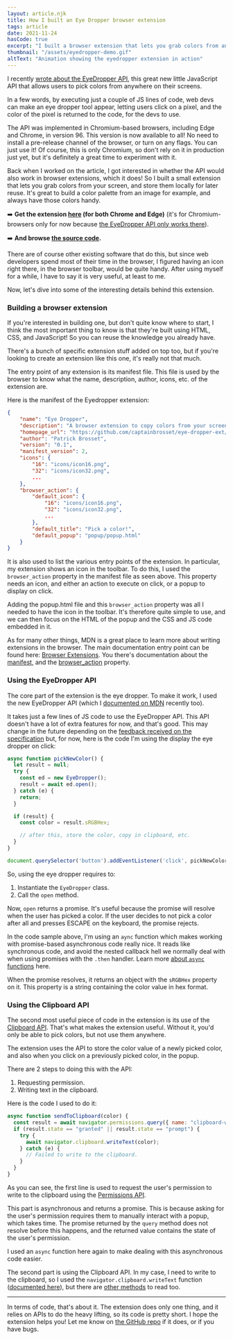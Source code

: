 ```yaml
---
layout: article.njk
title: How I built an Eye Dropper browser extension
tags: article
date: 2021-11-24
hasCode: true
excerpt: "I built a browser extension that lets you grab colors from anywhere on your screen. Learn more about the APIs it uses in this short article."
thumbnail: "/assets/eyedropper-demo.gif"
altText: "Animation showing the eyedropper extension in action"
---
```

I recently [wrote about the EyeDropper API](https://web.dev/eyedropper/), this great new little JavaScript API that allows users to pick colors from anywhere on their screens.

In a few words, by executing just a couple of JS lines of code, web devs can make an eye dropper tool appear, letting users click on a pixel, and the color of the pixel is returned to the code, for the devs to use.

The API was implemented in Chromium-based browsers, including Edge and Chrome, in version 96. This version is now available to all! No need to install a pre-release channel of the browser, or turn on any flags. You can just use it! Of course, this is only Chromium, so don't rely on it in production just yet, but it's definitely a great time to experiment with it.

Back when I worked on the article, I got interested in whether the API would also work in browser extensions, which it does! So I built a small extension that lets you grab colors from your screen, and store them locally for later reuse. It's great to build a color palette from an image for example, and always have those colors handy.

➡️ **Get the extension [here](https://chrome.google.com/webstore/detail/eye-dropper/fjnpfdnpkpdccebgadceaieifiiblabh) (for both Chrome and Edge)** (it's for Chromium-browsers only for now because [the EyeDropper API only works there](https://caniuse.com/?search=eyedropper)).

➡️ **And browse [the source code](https://github.com/captainbrosset/eye-dropper-ext).**

There are of course other existing software that do this, but since web developers spend most of their time in the browser, I figured having an icon right there, in the browser toolbar, would be quite handy. After using myself for a while, I have to say it is very useful, at least to me.

Now, let's dive into some of the interesting details behind this extension.

### Building a browser extension

If you're interested in building one, but don't quite know where to start, I think the most important thing to know is that they're built using HTML, CSS, and JavaScript! So you can reuse the knowledge you already have.

There's a bunch of specific extension stuff added on top too, but if you're looking to create an extension like this one, it's really not that much.

The entry point of any extension is its manifest file. This file is used by the browser to know what the name, description, author, icons, etc. of the extension are.

Here is the manifest of the Eyedropper extension:

```json
{
    "name": "Eye Dropper",
    "description": "A browser extension to copy colors from your screen",
    "homepage_url": "https://github.com/captainbrosset/eye-dropper-ext/",
    "author": "Patrick Brosset",
    "version": "0.1",
    "manifest_version": 2,
    "icons": {
        "16": "icons/icon16.png",
        "32": "icons/icon32.png",
        ...
    },
    "browser_action": {
        "default_icon": {
            "16": "icons/icon16.png",
            "32": "icons/icon32.png",
            ...
        },
        "default_title": "Pick a color!",
        "default_popup": "popup/popup.html"
    }
}
```

It is also used to list the various entry points of the extension. In particular, my extension shows an icon in the toolbar. To do this, I used the `browser_action` property in the manifest file as seen above. This property needs an icon, and either an action to execute on click, or a popup to display on click.

Adding the popup.html file and this `browser_action` property was all I needed to have the icon in the toolbar. It's therefore quite simple to use, and we can then focus on the HTML of the popup and the CSS and JS code embedded in it.

As for many other things, MDN is a great place to learn more about writing extensions in the browser. The main documentation entry point can be found here: [Browser Extensions](https://developer.mozilla.org/en-US/docs/Mozilla/Add-ons/WebExtensions). You there's documentation about the [manifest](https://developer.mozilla.org/en-US/docs/Mozilla/Add-ons/WebExtensions/manifest.json), and the [browser_action](https://developer.mozilla.org/en-US/docs/Mozilla/Add-ons/WebExtensions/manifest.json/browser_action) property.

### Using the EyeDropper API

The core part of the extension is the eye dropper. To make it work, I used the new EyeDropper API (which I [documented on MDN](https://developer.mozilla.org/docs/Web/API/EyeDropper) recently too).

It takes just a few lines of JS code to use the EyeDropper API. This API doesn't have a lot of extra features for now, and that's good. This may change in the future depending on the [feedback received on the specification](https://github.com/WICG/eyedropper-api/issues) but, for now, here is the code I'm using the display the eye dropper on click:

```javascript
async function pickNewColor() {
  let result = null;
  try {
    const ed = new EyeDropper();
    result = await ed.open();
  } catch (e) {
    return;
  }

  if (result) {
    const color = result.sRGBHex;

    // after this, store the color, copy in clipboard, etc.
  }
}

document.querySelector('button').addEventListener('click', pickNewColor);
```

So, using the eye dropper requires to:

1. Instantiate the `EyeDropper` class.
1. Call the `open` method.

Now, `open` returns a promise. It's useful because the promise will resolve when the user has picked a color. If the user decides to not pick a color after all and presses ESCAPE on the keyboard, the promise rejects.

In the code sample above, I'm using an `aync` function which makes working with promise-based asynchronous code really nice. It reads like synchronous code, and avoid the nested callback hell we normally deal with when using promises with the `.then` handler. Learn more [about `async` functions](https://developer.mozilla.org/en-US/docs/Web/JavaScript/Reference/Statements/async_function) here.

When the promise resolves, it returns an object with the `sRGBHex` property on it. This property is a string containing the color value in hex format.

### Using the Clipboard API

The second most useful piece of code in the extension is its use of the [Clipboard API](https://developer.mozilla.org/en-US/docs/Web/API/Clipboard_API). That's what makes the extension useful. Without it, you'd only be able to pick colors, but not use them anywhere.

The extension uses the API to store the color value of a newly picked color, and also when you click on a previously picked color, in the popup.

There are 2 steps to doing this with the API:

1. Requesting permission.
1. Writing text in the clipboard.

Here is the code I used to do it:

```javascript
async function sendToClipboard(color) {
  const result = await navigator.permissions.query({ name: "clipboard-write" });
  if (result.state == "granted" || result.state == "prompt") {
    try {
      await navigator.clipboard.writeText(color);
    } catch (e) {
      // Failed to write to the clipboard.
    }
  }
}
```

As you can see, the first line is used to request the user's permission to write to the clipboard using the [Permissions API](https://developer.mozilla.org/en-US/docs/Web/API/Permissions_API).

This part is asynchronous and returns a promise. This is because asking for the user's permission requires them to manually interact with a popup, which takes time. The promise returned by the `query` method does not resolve before this happens, and the returned value contains the state of the user's permission.

I used an `async` function here again to make dealing with this asynchronous code easier.

The second part is using the Clipboard API. In my case, I need to write to the clipboard, so I used the `navigator.clipboard.writeText` function ([documented here](https://developer.mozilla.org/en-US/docs/Web/API/Clipboard/writeText)), but there are [other methods](https://developer.mozilla.org/en-US/docs/Web/API/Clipboard#methods) to read too.

---

In terms of code, that's about it. The extension does only one thing, and it relies on APIs to do the heavy lifting, so its code is pretty short. I hope the extension helps you! Let me know on [the GitHub repo](https://github.com/captainbrosset/eye-dropper-ext) if it does, or if you have bugs.
